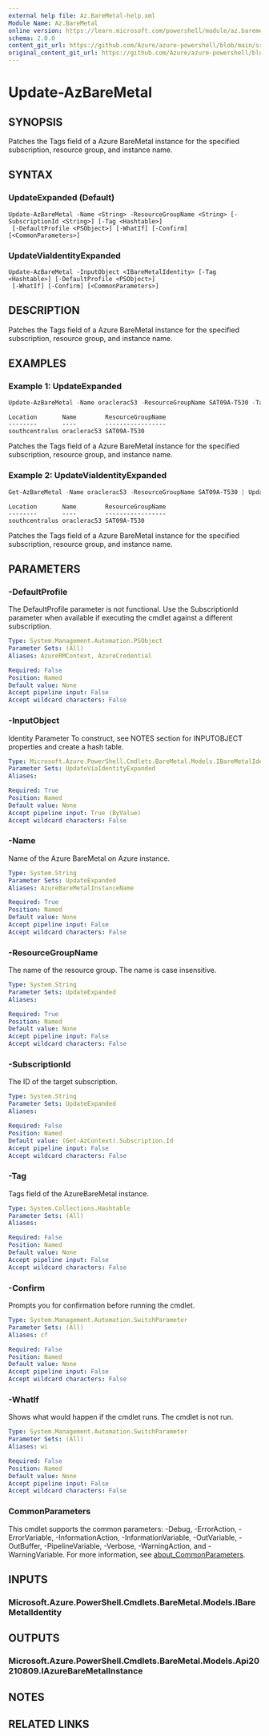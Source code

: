 ```yaml
---
external help file: Az.BareMetal-help.xml
Module Name: Az.BareMetal
online version: https://learn.microsoft.com/powershell/module/az.baremetal/update-azbaremetal
schema: 2.0.0
content_git_url: https://github.com/Azure/azure-powershell/blob/main/src/BareMetal/BareMetal/help/Update-AzBareMetal.md
original_content_git_url: https://github.com/Azure/azure-powershell/blob/main/src/BareMetal/BareMetal/help/Update-AzBareMetal.md
---
```


# Update-AzBareMetal

## SYNOPSIS
Patches the Tags field of a Azure BareMetal instance for the specified subscription, resource group, and instance name.

## SYNTAX

### UpdateExpanded (Default)
```
Update-AzBareMetal -Name <String> -ResourceGroupName <String> [-SubscriptionId <String>] [-Tag <Hashtable>]
 [-DefaultProfile <PSObject>] [-WhatIf] [-Confirm] [<CommonParameters>]
```

### UpdateViaIdentityExpanded
```
Update-AzBareMetal -InputObject <IBareMetalIdentity> [-Tag <Hashtable>] [-DefaultProfile <PSObject>]
 [-WhatIf] [-Confirm] [<CommonParameters>]
```

## DESCRIPTION
Patches the Tags field of a Azure BareMetal instance for the specified subscription, resource group, and instance name.

## EXAMPLES

### Example 1: UpdateExpanded
```powershell
Update-AzBareMetal -Name oraclerac53 -ResourceGroupName SAT09A-T530 -Tag @{"env"="test"}
```

```output
Location       Name        ResourceGroupName
--------       ----        -----------------
southcentralus oraclerac53 SAT09A-T530
```

Patches the Tags field of a Azure BareMetal instance for the specified subscription, resource group, and instance name.

### Example 2: UpdateViaIdentityExpanded
```powershell
Get-AzBareMetal -Name oraclerac53 -ResourceGroupName SAT09A-T530 | Update-AzBareMetal -Tag @{"env"="test"}
```

```output
Location       Name        ResourceGroupName
--------       ----        -----------------
southcentralus oraclerac53 SAT09A-T530
```

Patches the Tags field of a Azure BareMetal instance for the specified subscription, resource group, and instance name.

## PARAMETERS

### -DefaultProfile
The DefaultProfile parameter is not functional.
Use the SubscriptionId parameter when available if executing the cmdlet against a different subscription.

```yaml
Type: System.Management.Automation.PSObject
Parameter Sets: (All)
Aliases: AzureRMContext, AzureCredential

Required: False
Position: Named
Default value: None
Accept pipeline input: False
Accept wildcard characters: False
```

### -InputObject
Identity Parameter
To construct, see NOTES section for INPUTOBJECT properties and create a hash table.

```yaml
Type: Microsoft.Azure.PowerShell.Cmdlets.BareMetal.Models.IBareMetalIdentity
Parameter Sets: UpdateViaIdentityExpanded
Aliases:

Required: True
Position: Named
Default value: None
Accept pipeline input: True (ByValue)
Accept wildcard characters: False
```

### -Name
Name of the Azure BareMetal on Azure instance.

```yaml
Type: System.String
Parameter Sets: UpdateExpanded
Aliases: AzureBareMetalInstanceName

Required: True
Position: Named
Default value: None
Accept pipeline input: False
Accept wildcard characters: False
```

### -ResourceGroupName
The name of the resource group.
The name is case insensitive.

```yaml
Type: System.String
Parameter Sets: UpdateExpanded
Aliases:

Required: True
Position: Named
Default value: None
Accept pipeline input: False
Accept wildcard characters: False
```

### -SubscriptionId
The ID of the target subscription.

```yaml
Type: System.String
Parameter Sets: UpdateExpanded
Aliases:

Required: False
Position: Named
Default value: (Get-AzContext).Subscription.Id
Accept pipeline input: False
Accept wildcard characters: False
```

### -Tag
Tags field of the AzureBareMetal instance.

```yaml
Type: System.Collections.Hashtable
Parameter Sets: (All)
Aliases:

Required: False
Position: Named
Default value: None
Accept pipeline input: False
Accept wildcard characters: False
```

### -Confirm
Prompts you for confirmation before running the cmdlet.

```yaml
Type: System.Management.Automation.SwitchParameter
Parameter Sets: (All)
Aliases: cf

Required: False
Position: Named
Default value: None
Accept pipeline input: False
Accept wildcard characters: False
```

### -WhatIf
Shows what would happen if the cmdlet runs.
The cmdlet is not run.

```yaml
Type: System.Management.Automation.SwitchParameter
Parameter Sets: (All)
Aliases: wi

Required: False
Position: Named
Default value: None
Accept pipeline input: False
Accept wildcard characters: False
```

### CommonParameters
This cmdlet supports the common parameters: -Debug, -ErrorAction, -ErrorVariable, -InformationAction, -InformationVariable, -OutVariable, -OutBuffer, -PipelineVariable, -Verbose, -WarningAction, and -WarningVariable. For more information, see [about_CommonParameters](http://go.microsoft.com/fwlink/?LinkID=113216).

## INPUTS

### Microsoft.Azure.PowerShell.Cmdlets.BareMetal.Models.IBareMetalIdentity

## OUTPUTS

### Microsoft.Azure.PowerShell.Cmdlets.BareMetal.Models.Api20210809.IAzureBareMetalInstance

## NOTES

## RELATED LINKS
